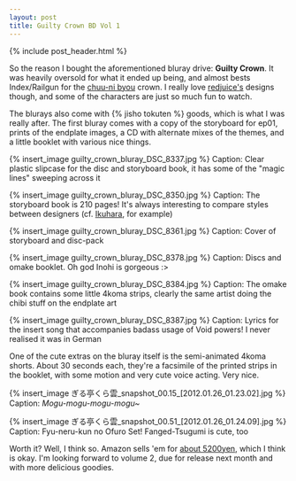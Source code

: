 ```yaml
---
layout: post
title: Guilty Crown BD Vol 1
---
```


{% include post_header.html %}

So the reason I bought the aforementioned bluray drive: **Guilty Crown**. It was heavily oversold for what it ended up being, and almost bests Index/Railgun for the [chuu-ni byou](http://en.dic.pixiv.net/a/Chuunibyou) crown. I really love [redjuice's](http://redjuicegraphics.com/) designs though, and some of the characters are just so much fun to watch.

The blurays also come with {% jisho tokuten %} goods, which is what I was really after. The first bluray comes with a copy of the storyboard for ep01, prints of the endplate images, a CD with alternate mixes of the themes, and a little booklet with various nice things.


{% insert_image guilty_crown_bluray_DSC_8337.jpg %}
Caption: Clear plastic slipcase for the disc and storyboard book, it has some of the "magic lines" sweeping across it

{% insert_image guilty_crown_bluray_DSC_8350.jpg %}
Caption: The storyboard book is 210 pages! It's always interesting to compare styles between designers (cf. [Ikuhara](http://mamesoku.com/archives/3229700.html), for example)

{% insert_image guilty_crown_bluray_DSC_8361.jpg %}
Caption: Cover of storyboard and disc-pack

{% insert_image guilty_crown_bluray_DSC_8378.jpg %}
Caption: Discs and omake booklet. Oh god Inohi is gorgeous :>

{% insert_image guilty_crown_bluray_DSC_8384.jpg %}
Caption: The omake book contains some little 4koma strips, clearly the same artist doing the chibi stuff on the endplate art

{% insert_image guilty_crown_bluray_DSC_8387.jpg %}
Caption: Lyrics for the insert song that accompanies badass usage of Void powers! I never realised it was in German


One of the cute extras on the bluray itself is the semi-animated 4koma shorts. About 30 seconds each, they're a facsimile of the printed strips in the booklet, with some motion and very cute voice acting. Very nice.


{% insert_image ぎる亭くら雲_snapshot_00.15_[2012.01.26_01.23.02].jpg %}
Caption: *Mogu-mogu-mogu-mogu~*

{% insert_image ぎる亭くら雲_snapshot_00.51_[2012.01.26_01.24.09].jpg %}
Caption: Fyu-neru-kun no Ofuro Set! Fanged-Tsugumi is cute, too


Worth it? Well, I think so. Amazon sells 'em for [about 5200yen](http://www.amazon.co.jp/dp/B005WO7WE6), which I think is okay. I'm looking forward to volume 2, due for release next month and with more delicious goodies.

